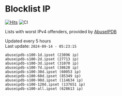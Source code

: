 # Blocklist IP

[![Hits](https://hits.seeyoufarm.com/api/count/incr/badge.svg?url=https%3A%2F%2Fgithub.com%2Fborestad%2Fblocklist-ip%2F&count_bg=%2379C83D&title_bg=%23555555&icon=&icon_color=%23E7E7E7&title=hits&edge_flat=false)](https://hits.seeyoufarm.com)  ![CI](https://img.shields.io/github/workflow/status/borestad/blocklist-ip/CI?style=flat-square)

Lists with worst IPv4 offenders, provided by [AbuseIPDB](https://www.abuseipdb.com/)

<!-- FOOTER-PLACEHOLDER -->
Updated every 5 hours<br>
Last update: `2024-09-14 - 05:23:15`
```
abuseipdb-s100-1d.ipset (23096 ip)
abuseipdb-s100-2d.ipset (27713 ip)
abuseipdb-s100-3d.ipset (31070 ip)
abuseipdb-s100-7d.ipset (38628 ip)
abuseipdb-s100-30d.ipset (60053 ip)
abuseipdb-s100-60d.ipset (85349 ip)
abuseipdb-s100-90d.ipset (114634 ip)
abuseipdb-s100-120d.ipset (137651 ip)
abuseipdb-s100-all.ipset (628613 ip)
```
